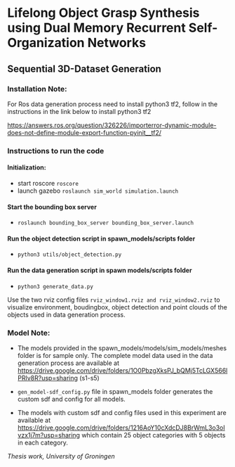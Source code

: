 # Lifelong Object Grasp Synthesis using Dual Memory Recurrent Self-Organization Networks

## Sequential 3D-Dataset Generation 
### Installation Note: 
For Ros data generation process need to install python3 tf2, follow in the instructions in the link below to install python3 tf2

https://answers.ros.org/question/326226/importerror-dynamic-module-does-not-define-module-export-function-pyinit__tf2/

### Instructions to run the code 
#### Initialization:
* start roscore ```roscore```
* launch gazebo ```roslaunch sim_world simulation.launch```
#### Start the bounding box server
* ```roslaunch bounding_box_server bounding_box_server.launch```
#### Run the object detection script in spawn_models/scripts folder
* ```python3 utils/object_detection.py```
#### Run the data generation script in spawn models/scripts folder
* ```python3 generate_data.py```

Use the two rviz config files ```rviz_window1.rviz and rviz_window2.rviz``` to visualize environment, boudingbox, object detection and point clouds of the objects used in data generation process.  

### Model Note:
* The models provided in the spawn_models/models/sim_models/meshes folder is for sample only. The complete model data used in the data generation process are 
available at https://drive.google.com/drive/folders/1O0PbzgXksPJ_bQMj5TcLGX566lPRlv8R?usp=sharing (s1-s5)

* ```gen_model-sdf_config.py``` file in spawn_models folder generates the custom sdf and config for all models. 

* The models with custom sdf and config files used in this experiment are available at https://drive.google.com/drive/folders/1216AoY10cXdcDJ8BrWmL3o3oIvzx1j7m?usp=sharing which contain 25 object categories with 5 objects in each category.

_Thesis work, University of Groningen_

